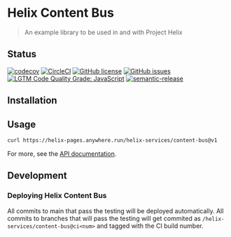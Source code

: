 # Helix Content Bus

> An example library to be used in and with Project Helix

## Status
[![codecov](https://img.shields.io/codecov/c/github/adobe/helix-content-bus.svg)](https://codecov.io/gh/adobe/helix-content-bus)
[![CircleCI](https://img.shields.io/circleci/project/github/adobe/helix-content-bus.svg)](https://circleci.com/gh/adobe/helix-content-bus)
[![GitHub license](https://img.shields.io/github/license/adobe/helix-content-bus.svg)](https://github.com/adobe/helix-content-bus/blob/main/LICENSE.txt)
[![GitHub issues](https://img.shields.io/github/issues/adobe/helix-content-bus.svg)](https://github.com/adobe/helix-content-bus/issues)
[![LGTM Code Quality Grade: JavaScript](https://img.shields.io/lgtm/grade/javascript/g/adobe/helix-content-bus.svg?logo=lgtm&logoWidth=18)](https://lgtm.com/projects/g/adobe/helix-content-bus)
[![semantic-release](https://img.shields.io/badge/%20%20%F0%9F%93%A6%F0%9F%9A%80-semantic--release-e10079.svg)](https://github.com/semantic-release/semantic-release)

## Installation

## Usage

```bash
curl https://helix-pages.anywhere.run/helix-services/content-bus@v1
```

For more, see the [API documentation](docs/API.md).

## Development

### Deploying Helix Content Bus

All commits to main that pass the testing will be deployed automatically. All commits to branches that will pass the testing will get commited as `/helix-services/content-bus@ci<num>` and tagged with the CI build number.
